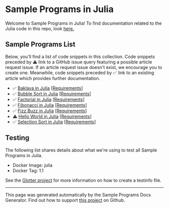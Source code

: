 # Sample Programs in Julia

Welcome to Sample Programs in Julia! To find documentation related to the Julia code in this repo, look [here.](https://sample-programs.therenegadecoder.com/languages/julia)

## Sample Programs List

Below, you'll find a list of code snippets in this collection. Code snippets preceded by :warning: link to a GitHub issue query featuring a possible article request issue. If an article request issue doesn't exist, we encourage you to create one. Meanwhile, code snippets preceded by :white_check_mark: link to an existing article which provides further documentation.

- :white_check_mark: [Baklava in Julia](https://sample-programs.therenegadecoder.com/projects/baklava/julia) [[Requirements](https://sample-programs.therenegadecoder.com/projects/baklava)]
- :white_check_mark: [Bubble Sort in Julia](https://sample-programs.therenegadecoder.com/projects/bubble-sort/julia) [[Requirements](https://sample-programs.therenegadecoder.com/projects/bubble-sort)]
- :white_check_mark: [Factorial in Julia](https://sample-programs.therenegadecoder.com/projects/factorial/julia) [[Requirements](https://sample-programs.therenegadecoder.com/projects/factorial)]
- :white_check_mark: [Fibonacci in Julia](https://sample-programs.therenegadecoder.com/projects/fibonacci/julia) [[Requirements](https://sample-programs.therenegadecoder.com/projects/fibonacci)]
- :white_check_mark: [Fizz Buzz in Julia](https://sample-programs.therenegadecoder.com/projects/fizz-buzz/julia) [[Requirements](https://sample-programs.therenegadecoder.com/projects/fizz-buzz)]
- :warning: [Hello World in Julia](https://sample-programs.therenegadecoder.com/projects/hello-world/julia) [[Requirements](https://sample-programs.therenegadecoder.com/projects/hello-world)]
- :white_check_mark: [Selection Sort in Julia](https://sample-programs.therenegadecoder.com/projects/selection-sort/julia) [[Requirements](https://sample-programs.therenegadecoder.com/projects/selection-sort)]

## Testing

The following list shares details about what we're using to test all Sample Programs in Julia.

- Docker Image: julia
- Docker Tag: 1.1

See the [Glotter project](https://github.com/auroq/glotter) for more information on how to create a testinfo file.

---

This page was generated automatically by the Sample Programs Docs Generator. Find out how to support [this project](https://github.com/TheRenegadeCoder/sample-programs-docs-generator) on Github.